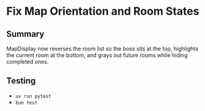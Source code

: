 # Fix Map Orientation and Room States

## Summary
MapDisplay now reverses the room list so the boss sits at the top, highlights the current room at the bottom, and grays out future rooms while hiding completed ones.

## Testing
- `uv run pytest`
- `bun test`
